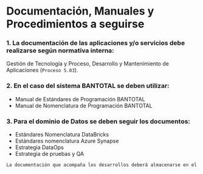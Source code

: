 # Documentación, Manuales y Procedimientos a seguirse


### 1. La documentación de las aplicaciones y/o servicios debe realizarse según normativa interna: 
Gestión de Tecnología y Proceso, Desarrollo y Mantenimiento de Aplicaciones (``Proceso 5.03``).

### 2. En el caso del sistema BANTOTAL se deben utilizar: 
- Manual de Estándares de Programación BANTOTAL 
- Manual de Nomenclatura de Programación BANTOTAL

### 3. Para el dominio de Datos se deben seguir los documentos:
- Estándares Nomenclatura DataBricks
- Estándares nomenclatura Azure Synapse
- Estrategia DataOps
- Estrategia de pruebas y QA

```bash
La documentación que acompaña los desarrollos deberá almacenarse en el repositorio oficial del Banco: GITLAB.
```

